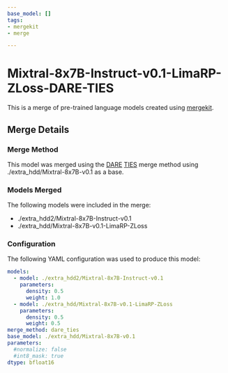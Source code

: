 ```yaml
---
base_model: []
tags:
- mergekit
- merge

---
```

# Mixtral-8x7B-Instruct-v0.1-LimaRP-ZLoss-DARE-TIES

This is a merge of pre-trained language models created using [mergekit](https://github.com/cg123/mergekit).

## Merge Details
### Merge Method

This model was merged using the [DARE](https://arxiv.org/abs/2311.03099) [TIES](https://arxiv.org/abs/2306.01708) merge method using ./extra_hdd/Mixtral-8x7B-v0.1 as a base.

### Models Merged

The following models were included in the merge:
* ./extra_hdd2/Mixtral-8x7B-Instruct-v0.1
* ./extra_hdd/Mixtral-8x7B-v0.1-LimaRP-ZLoss

### Configuration

The following YAML configuration was used to produce this model:

```yaml
models:
  - model: ./extra_hdd2/Mixtral-8x7B-Instruct-v0.1
    parameters:
      density: 0.5
      weight: 1.0
  - model: ./extra_hdd/Mixtral-8x7B-v0.1-LimaRP-ZLoss
    parameters:
      density: 0.5
      weight: 0.5
merge_method: dare_ties
base_model: ./extra_hdd/Mixtral-8x7B-v0.1
parameters:
  #normalize: false
  #int8_mask: true
dtype: bfloat16

```
